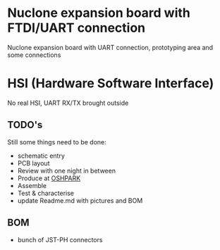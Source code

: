 # Nuclone expansion board with FTDI/UART connection
Nuclone expansion board with UART connection, prototyping area and some connections
# HSI (Hardware Software Interface)
No real HSI, UART RX/TX brought outside
## TODO's
Still some things need to be done:
* schematic entry 
* PCB layout
* Review with one night in between
* Produce at [OSHPARK](https://oshpark.com/)
* Assemble
* Test & characterise
* update Readme.md with pictures and BOM
## BOM
* bunch of JST-PH connectors

